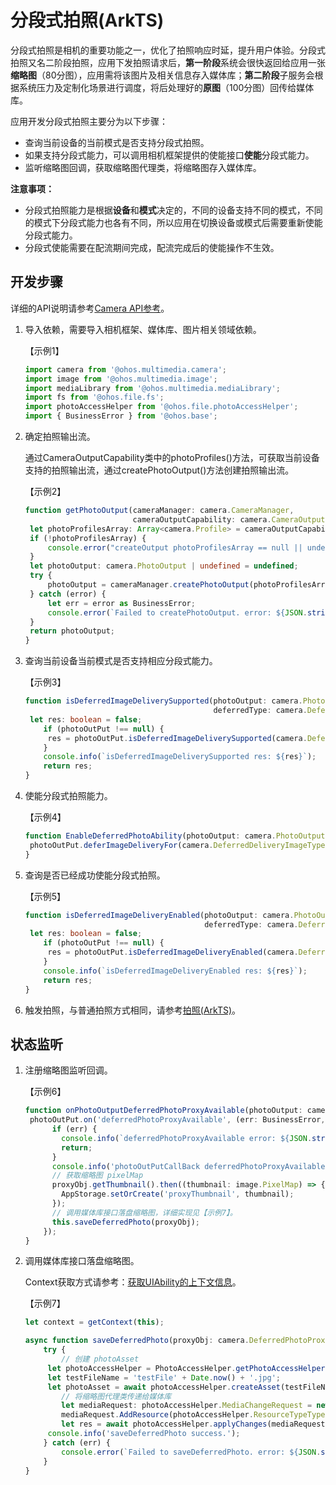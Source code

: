 # 分段式拍照(ArkTS)

分段式拍照是相机的重要功能之一，优化了拍照响应时延，提升用户体验。分段式拍照又名二阶段拍照，应用下发拍照请求后，**第一阶段**系统会很快返回给应用一张**缩略图**（80分图），应用需将该图片及相关信息存入媒体库；**第二阶段**子服务会根据系统压力及定制化场景进行调度，将后处理好的**原图**（100分图）回传给媒体库。

应用开发分段式拍照主要分为以下步骤：

- 查询当前设备的当前模式是否支持分段式拍照。
- 如果支持分段式能力，可以调用相机框架提供的使能接口**使能**分段式能力。
- 监听缩略图回调，获取缩略图代理类，将缩略图存入媒体库。

**注意事项：**

- 分段式拍照能力是根据**设备**和**模式**决定的，不同的设备支持不同的模式，不同的模式下分段式能力也各有不同，所以应用在切换设备或模式后需要重新使能分段式能力。
- 分段式使能需要在配流期间完成，配流完成后的使能操作不生效。



## 开发步骤

详细的API说明请参考[Camera API参考](../reference/apis/js-apis-camera.md)。

1. 导入依赖，需要导入相机框架、媒体库、图片相关领域依赖。

   【示例1】

   ```ts
   import camera from '@ohos.multimedia.camera';
   import image from '@ohos.multimedia.image';
   import mediaLibrary from '@ohos.multimedia.mediaLibrary';
   import fs from '@ohos.file.fs';
   import photoAccessHelper from '@ohos.file.photoAccessHelper';
   import { BusinessError } from '@ohos.base';
   ```

2. 确定拍照输出流。

   通过CameraOutputCapability类中的photoProfiles()方法，可获取当前设备支持的拍照输出流，通过createPhotoOutput()方法创建拍照输出流。

   【示例2】

   ```ts
   function getPhotoOutput(cameraManager: camera.CameraManager,
                           cameraOutputCapability: camera.CameraOutputCapability): camera.PhotoOutput | undefined {
   	let photoProfilesArray: Array<camera.Profile> = cameraOutputCapability.photoProfiles;
   	if (!photoProfilesArray) {
   		console.error("createOutput photoProfilesArray == null || undefined");
   	}
   	let photoOutput: camera.PhotoOutput | undefined = undefined;
   	try {
   		photoOutput = cameraManager.createPhotoOutput(photoProfilesArray[0]);
   	} catch (error) {
   		let err = error as BusinessError;
   		console.error(`Failed to createPhotoOutput. error: ${JSON.stringify(err)}`);
   	}
   	return photoOutput;
   }
   ```

3. 查询当前设备当前模式是否支持相应分段式能力。

   【示例3】

   ```ts
   function isDeferredImageDeliverySupported(photoOutput: camera.PhotoOutput,
                                             deferredType: camera.DeferredDeliveryImageType): boolean {
   	let res: boolean = false;
       if (photoOutPut !== null) {
   		res = photoOutPut.isDeferredImageDeliverySupported(camera.DeferredDeliveryImageType.PHOTO);
       }
       console.info(`isDeferredImageDeliverySupported res: ${res}`);
       return res;
   }
   ```

4. 使能分段式拍照能力。

   【示例4】

   ```ts
   function EnableDeferredPhotoAbility(photoOutput: camera.PhotoOutput): void {
   	photoOutPut.deferImageDeliveryFor(camera.DeferredDeliveryImageType.PHOTO);
   }
   ```

5. 查询是否已经成功使能分段式拍照。

   【示例5】

   ```ts
   function isDeferredImageDeliveryEnabled(photoOutput: camera.PhotoOutpu,
                                           deferredType: camera.DeferredDeliveryImageType): boolean {
   	let res: boolean = false;
       if (photoOutPut !== null) {
   		res = photoOutPut.isDeferredImageDeliveryEnabled(camera.DeferredDeliveryImageType.PHOTO);
       }
       console.info(`isDeferredImageDeliveryEnabled res: ${res}`);
       return res;
   }
   ```

6. 触发拍照，与普通拍照方式相同，请参考[拍照(ArkTS)](https://gitee.com/openharmony/docs/blob/master/zh-cn/application-dev/media/camera-shooting.md)。



## 状态监听

1. 注册缩略图监听回调。

   【示例6】

   ```ts
   function onPhotoOutputDeferredPhotoProxyAvailable(photoOutput: camera.PhotoOutput): void {
   	photoOutPut.on('deferredPhotoProxyAvailable', (err: BusinessError, proxyObj: camera.DeferredPhotoProxy): void => {
         if (err) {
           console.info(`deferredPhotoProxyAvailable error: ${JSON.stringify(err)}.`);
           return;
         }
         console.info('photoOutPutCallBack deferredPhotoProxyAvailable');
         // 获取缩略图 pixelMap
         proxyObj.getThumbnail().then((thumbnail: image.PixelMap) => {
           AppStorage.setOrCreate('proxyThumbnail', thumbnail); 
         });
         // 调用媒体库接口落盘缩略图，详细实现见【示例7】。
         this.saveDeferredPhoto(proxyObj);
       });
   }
   ```

   

2. 调用媒体库接口落盘缩略图。

   Context获取方式请参考：[获取UIAbility的上下文信息](https://gitee.com/openharmony/docs/blob/master/zh-cn/application-dev/application-models/uiability-usage.md#获取uiability的上下文信息)。

   【示例7】

   ```ts
   let context = getContext(this);
   
   async function saveDeferredPhoto(proxyObj: camera.DeferredPhotoProxy) {    
       try {
           // 创建 photoAsset
   		let photoAccessHelper = PhotoAccessHelper.getPhotoAccessHelper(context);
   		let testFileName = 'testFile' + Date.now() + '.jpg';
   		let photoAsset = await photoAccessHelper.createAsset(testFileName);
           // 将缩略图代理类传递给媒体库
           let mediaRequest: photoAccessHelper.MediaChangeRequest = new photoAccessHelper.MediaAssetChangeRequest(photoAsset);
           mediaRequest.AddResource(photoAccessHelper.ResourceTypeType.PHOTOT_PROXY, proxyObj);
           let res = await photoAccessHelper.applyChanges(mediaRequest);
   		console.info('saveDeferredPhoto success.');
       } catch (err) {
           console.error(`Failed to saveDeferredPhoto. error: ${JSON.stringify(err)}`);
       }
   }
   ```
